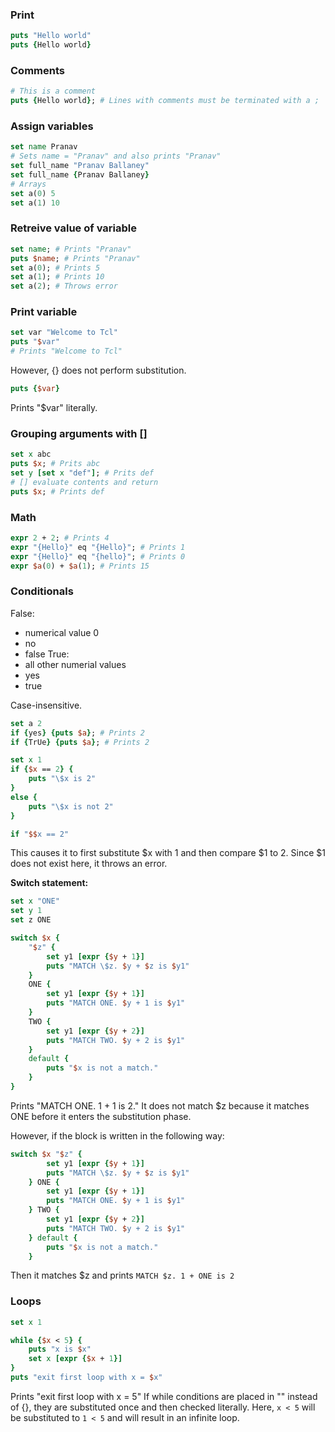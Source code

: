 ### Print 
```tcl
puts "Hello world"
puts {Hello world}
```

### Comments
```tcl
# This is a comment
puts {Hello world}; # Lines with comments must be terminated with a ;
```

### Assign variables
```tcl
set name Pranav
# Sets name = "Pranav" and also prints "Pranav"
set full_name "Pranav Ballaney"
set full_name {Pranav Ballaney}
# Arrays
set a(0) 5
set a(1) 10
```

### Retreive value of variable
```tcl
set name; # Prints "Pranav"
puts $name; # Prints "Pranav"
set a(0); # Prints 5
set a(1); # Prints 10
set a(2); # Throws error
```

### Print variable
```tcl
set var "Welcome to Tcl"
puts "$var"
# Prints "Welcome to Tcl" 
```
However, {} does not perform substitution.
```tcl
puts {$var}
```
Prints "$var" literally.

### Grouping arguments with []
```tcl
set x abc
puts $x; # Prits abc
set y [set x "def"]; # Prits def
# [] evaluate contents and return 
puts $x; # Prints def
```

### Math
```tcl
expr 2 + 2; # Prints 4
expr "{Hello}" eq "{Hello}"; # Prints 1
expr "{Hello}" eq "{hello}"; # Prints 0
expr $a(0) + $a(1); # Prints 15
```

### Conditionals
False:
* numerical value 0
* no
* false
True:
* all other numerial values
* yes
* true

Case-insensitive.

```tcl
set a 2
if {yes} {puts $a}; # Prints 2
if {TrUe} {puts $a}; # Prints 2

set x 1
if {$x == 2} {
    puts "\$x is 2"
}
else {
    puts "\$x is not 2"
}
```

```tcl
if "$$x == 2"
```
This causes it to first substitute $x with 1 and then compare $1 to 2. 
Since $1 does not exist here, it throws an error.

**Switch statement:**
```tcl
set x "ONE"
set y 1
set z ONE

switch $x {
    "$z" {
        set y1 [expr {$y + 1}]
        puts "MATCH \$z. $y + $z is $y1"
    }
    ONE {
        set y1 [expr {$y + 1}]
        puts "MATCH ONE. $y + 1 is $y1"
    }
    TWO {
        set y1 [expr {$y + 2}]
        puts "MATCH TWO. $y + 2 is $y1"
    }
    default {
        puts "$x is not a match."
    }
}
```

Prints "MATCH ONE. 1 + 1 is 2."
It does not match $z because it matches ONE
before it enters the substitution phase. 

However, if the block is written in the following way:
```tcl
switch $x "$z" {
        set y1 [expr {$y + 1}]
        puts "MATCH \$z. $y + $z is $y1"
    } ONE {
        set y1 [expr {$y + 1}]
        puts "MATCH ONE. $y + 1 is $y1"
    } TWO {
        set y1 [expr {$y + 2}]
        puts "MATCH TWO. $y + 2 is $y1"
    } default {
        puts "$x is not a match."
    }
```
Then it matches $z and prints
`MATCH $z. 1 + ONE is 2`

### Loops
```tcl
set x 1

while {$x < 5} {
    puts "x is $x"
    set x [expr {$x + 1}]
}
puts "exit first loop with x = $x"
```

Prints "exit first loop with x = 5"
If while conditions are placed in "" instead of {},
they are substituted once and then checked literally.
Here, `x < 5` will be substituted to `1 < 5` and 
will result in an infinite loop. 

